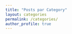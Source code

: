 ```yaml
---
title: "Posts par Category"
layout: categories
permalink: /categories/
author_profile: true
---
```

